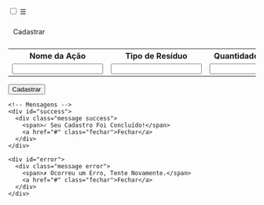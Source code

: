 <!DOCTYPE html>
<html lang="pt-br">
<head>
  <meta charset="UTF-8">
  <title>Cadastro de Resíduos</title>
  <link rel="stylesheet" href="estilos.css">
</head>
<body>

  <!-- Checkbox para abrir a sidebar -->
  <input type="checkbox" id="menu-toggle">
  <label for="menu-toggle" class="hamburger-label">☰</label>

  <!-- Sidebar -->
  <div class="sidebar">
    <p style="padding: 10px;">Cadastrar</p>
  </div>

  <!-- Conteúdo Principal -->
  <div class="main">
    <form action="#success">
      <table>
        <tr>
          <th>Nome da Ação</th>
          <th>Tipo de Resíduo</th>
          <th>Quantidade Estimada</th>
          <th>Localização</th>
        </tr>
        <tr>
          <td><input type="text" required></td>
          <td><input type="text" required></td>
          <td><input type="text" required></td>
          <td><input type="text" required></td>
        </tr>
      </table>
      <button type="submit" class="btn">Cadastrar</button>
    </form>

    <!-- Mensagens -->
    <div id="success">
      <div class="message success">
        <span>✓ Seu Cadastro Foi Concluído!</span>
        <a href="#" class="fechar">Fechar</a>
      </div>
    </div>

    <div id="error">
      <div class="message error">
        <span>✗ Ocorreu um Erro, Tente Novamente.</span>
        <a href="#" class="fechar">Fechar</a>
      </div>
    </div>
  </div>

</body>
</html>
